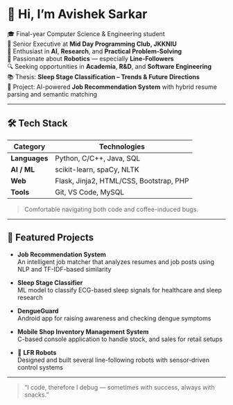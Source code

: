 # 👋 Hi, I’m Avishek Sarkar

🎓 Final-year Computer Science & Engineering student  
💼 Senior Executive at **Mid Day Programming Club, JKKNIU**  
🧠 Enthusiast in **AI**, **Research**, and **Practical Problem-Solving**  
🤖 Passionate about **Robotics** — especially **Line-Followers**  
🔍 Seeking opportunities in **Academia**, **R&D**, and **Software Engineering**  
📚 Thesis: **Sleep Stage Classification – Trends & Future Directions**  
💼 Project: AI-powered **Job Recommendation System** with hybrid resume parsing and semantic matching  

---

## 🛠️ Tech Stack

| Category       | Technologies                             |
| -------------- | ---------------------------------------- |
| **Languages**  | Python, C/C++, Java, SQL              |
| **AI / ML**    | scikit-learn, spaCy, NLTK               |
| **Web**        | Flask, Jinja2, HTML/CSS, Bootstrap, PHP |
| **Tools**      | Git, VS Code, MySQL                     |

> Comfortable navigating both code and coffee-induced bugs.

---

## 📌 Featured Projects

- **Job Recommendation System**  
  An intelligent job matcher that analyzes resumes and job posts using NLP and TF-IDF-based similarity

- **Sleep Stage Classifier**  
  ML model to classify ECG-based sleep signals for healthcare and sleep research

- **DengueGuard**  
  Android app for raising awareness and checking dengue symptoms

- **Mobile Shop Inventory Management System**  
  C-based console application to handle stock, and sales for retail setups

- 🤖 **LFR Robots**  
  Designed and built several line-following robots with sensor-driven control systems

---

> “I code, therefore I debug — sometimes with success, always with snacks.”  

